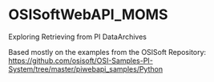 # OSISoftWebAPI_MOMS
Exploring Retrieving from PI DataArchives

Based mostly on the examples from the OSISoft Repository:
https://github.com/osisoft/OSI-Samples-PI-System/tree/master/piwebapi_samples/Python
